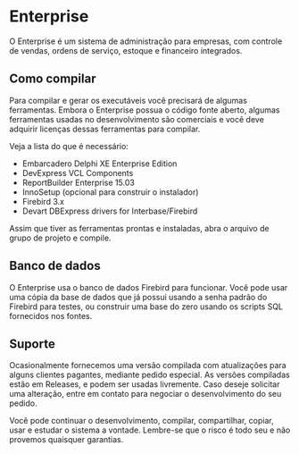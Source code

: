 # Enterprise

O Enterprise é um sistema de administração para empresas, com controle de vendas, ordens de serviço, estoque e
financeiro integrados. 

## Como compilar

Para compilar e gerar os executáveis você precisará de algumas ferramentas. Embora o Enterprise possua o
código fonte aberto, algumas ferramentas usadas no desenvolvimento são comerciais e você deve adquirir 
licenças dessas ferramentas para compilar.

Veja a lista do que é necessário:

* Embarcadero Delphi XE Enterprise Edition
* DevExpress VCL Components
* ReportBuilder Enterprise 15.03
* InnoSetup (opcional para construir o instalador)
* Firebird 3.x
* Devart DBExpress drivers for Interbase/Firebird

Assim que tiver as ferramentas prontas e instaladas, abra o arquivo de grupo de projeto e compile.

## Banco de dados

O Enterprise usa o banco de dados Firebird para funcionar. Você pode usar uma cópia da base de dados
que já possui usando a senha padrão do Firebird para testes, ou construir uma base do zero usando os
scripts SQL fornecidos nos fontes.

## Suporte

Ocasionalmente fornecemos uma versão compilada com atualizações para alguns clientes pagantes, mediante
pedido especial. As versões compiladas estão em Releases, e podem ser usadas livremente. Caso deseje
solicitar uma alteração, entre em contato para negociar o desenvolvimento do seu pedido.

Você pode continuar o desenvolvimento, compilar, compartilhar, copiar, usar e estudar o sistema a 
vontade. Lembre-se que o risco é todo seu e não provemos quaisquer garantias.


